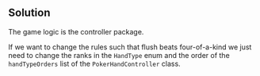 ## Solution
The game logic is the controller package. 

If we want to change the rules such that flush beats four-of-a-kind we just need to change the ranks in the `HandType` 
enum and the order of the `handTypeOrders` list of the `PokerHandController` class.